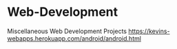 # Web-Development
Miscellaneous Web Development Projects
https://kevins-webapps.herokuapp.com/android/android.html